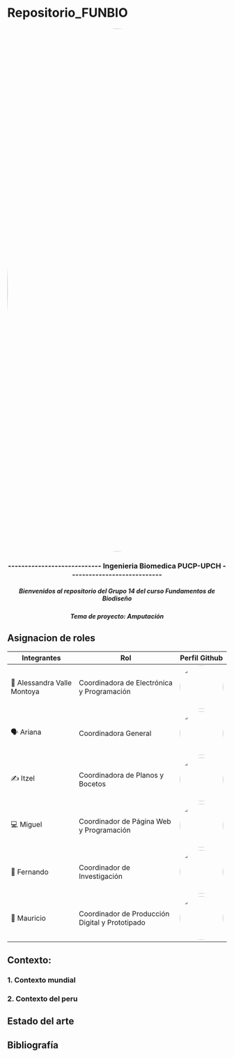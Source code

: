 # Repositorio_FUNBIO
<image align="center;" width="1200px;" style="border-radius: 90%;" src ="Imágenes/imagen_read.png">

</p>
  <h3 align="center">
    ----------------------------        Ingenieria Biomedica PUCP-UPCH        ----------------------------
  </h3>
  <h5 align="center">
     Bienvenidos al repositorio del Grupo 14 del curso Fundamentos de Biodiseño
  </h5>
</p>


</p>
  <h5 align="center">
    Tema de proyecto: Amputación
  </h5>

</p>


## Asignacion de roles
| Integrantes | Rol | Perfil Github |
| ------------- | ------------- |------------- |
| 🥼 Alessandra Valle Montoya |  Coordinadora de Electrónica y Programación  |<image align="center;" style="border-radius: 50%;" width="100px;" src ="https://avatars.githubusercontent.com/u/143018589?v=4">   |
| 🗣️ Ariana |Coordinadora General  |<image align="center;" style="border-radius: 50%;" width="100px;" src ="https://avatars.githubusercontent.com/u/143196783?v=4"> |
| ✍️ Itzel  |  Coordinadora de Planos y Bocetos   |<image align="center;" style="border-radius: 50%;" width="100px;" src ="https://avatars.githubusercontent.com/u/143201186?v=4">  |
| 💻 Miguel  |  Coordinador de Página Web y Programación   |<image align="center;" style="border-radius: 50%;" width="100px;" src ="https://avatars.githubusercontent.com/u/143018639?s=96&v=4">  |
| 📰 Fernando |  Coordinador de Investigación   |<image align="center;" style="border-radius: 50%;" width="100px;" src ="https://avatars.githubusercontent.com/u/84026167?v=4">   |
| 🦿 Mauricio  |  Coordinador de Producción Digital y Prototipado   |<image align="center;" style="border-radius: 50%;" width="100px;" src ="https://avatars.githubusercontent.com/u/143200892?v=4">   |
## Contexto:
### 1. Contexto mundial 
### 2. Contexto del peru

## Estado del arte

## Bibliografía
